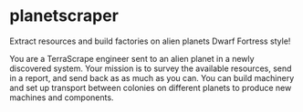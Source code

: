 # planetscraper
Extract resources and build factories on alien planets Dwarf Fortress style!

You are a TerraScrape engineer sent to an alien planet in a newly discovered system. Your mission is to survey the available resources, send in a report, and send back as as much as you can. You can build machinery and set up transport between colonies on different planets to produce new machines and components.
